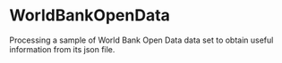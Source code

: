 # WorldBankOpenData
Processing a sample of World Bank Open Data data set to obtain useful information from its json file.

